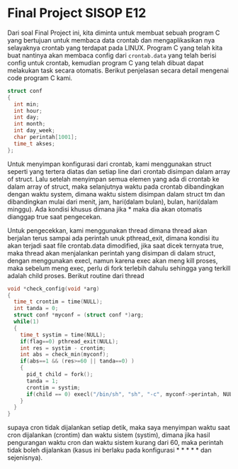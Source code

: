 # Final Project SISOP E12
Dari soal Final Project ini, kita diminta untuk membuat sebuah program C yang bertujuan untuk membaca data crontab dan mengaplikasikan nya selayaknya crontab yang terdapat pada LINUX. Program C yang telah kita buat nantinya akan membaca config dari `crontab.data` yang telah berisi config untuk crontab, kemudian program C yang telah dibuat dapat melakukan task secara otomatis. Berikut penjelasan secara detail mengenai code program C kami.
```c
struct conf
{
  int min;
  int hour;
  int day;
  int month;
  int day_week;
  char perintah[1001];
  time_t akses;
};
```
Untuk menyimpan konfigurasi dari crontab, kami menggunakan struct seperti yang tertera diatas dan setiap line dari crontab disimpan dalam array of struct. Lalu setelah menyimpan semua elemen yang ada di crontab ke dalam array of struct, maka selanjutnya waktu pada crontab dibandingkan dengan waktu system, dimana waktu sistem disimpan dalam struct tm dan dibandingkan mulai dari menit, jam, hari(dalam bulan), bulan, hari(dalam minggu). Ada kondisi khusus dimana jika * maka dia akan otomatis dianggap true saat pengecekan.

Untuk pengecekkan, kami menggunakan thread dimana thread akan berjalan terus sampai ada perintah unuk pthread_exit, dimana kondisi itu akan terjadi saat file crontab.data dimodified, jika saat dicek ternyata true, maka thread akan menjalankan perintah yang disimpan di dalam struct, dengan menggunakan execl, namun karena exec akan meng kill proses, maka sebelum meng exec, perlu di fork terlebih dahulu sehingga yang terkill adalah child proses. Berikut routine dari thread
```c
void *check_config(void *arg)
{
  time_t crontim = time(NULL);
  int tanda = 0;
  struct conf *myconf = (struct conf *)arg;
  while(1)
  {
    time_t systim = time(NULL);
    if(flag==0) pthread_exit(NULL);
    int res = systim - crontim; 
    int abs = check_min(myconf);
    if(abs==1 && (res>=60 || tanda==0) ) 
    {
      pid_t child = fork();
      tanda = 1;
      crontim = systim;
      if(child == 0) execl("/bin/sh", "sh", "-c", myconf->perintah, NULL);
    }
  }
}
```
supaya cron tidak dijalankan setiap detik, maka saya menyimpan waktu saat cron dijalankan (crontim) dan waktu sistem (systim), dimana jika hasil pengurangan waktu cron dan waktu sistem kurang dari 60, maka perintah tidak boleh dijalankan (kasus ini berlaku pada konfigurasi * * * * * dan sejenisnya).
